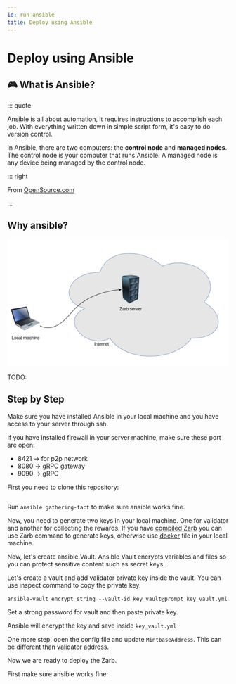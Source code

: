 ```yaml
---
id: run-ansible
title: Deploy using Ansible
---
```


# Deploy using Ansible

## 🎮 What is Ansible?

::: quote

Ansible is all about automation, it requires instructions to accomplish each job. With everything
written down in simple script form, it's easy to do version control.

In Ansible, there are two computers: the **control node** and **managed nodes**. The control node is
your computer that runs Ansible. A managed node is any device being managed by the control node.

::: right

From [OpenSource.com](https://opensource.com/resources/what-ansible)

:::

## Why ansible?

![Deploy Zarb using ansible](../assets/images/zarb-ansible.png)

TODO:

## Step by Step

Make sure you have installed Ansible in your local machine and you have access to your server
through ssh.

If you have installed firewall in your server machine, make sure these port are open:

- 8421 -> for p2p network
- 8080 -> gRPC gateway
- 9090 -> gRPC



First you need to clone this repository:

```

```

Run `ansible gathering-fact` to make sure ansible works fine.

Now, you need to generate two keys in your local machine. One for validator and another for
collecting the rewards. If you have [compiled Zarb](./run-compile.md) you can use Zarb command to
generate keys, otherwise use [docker](./run-docker.md) file in your local machine.

Now, let's create ansible Vault. Ansible Vault encrypts variables and files so you can protect
sensitive content such as secret keys.

Let's create a vault and add validator private key inside the vault.
You can use inspect command to copy the private key.

```
ansible-vault encrypt_string --vault-id key_vault@prompt key_vault.yml
```
Set a strong password for vault and then paste private key.

Ansible will encrypt the key and save inside `key_vault.yml`

One more step, open the config file and update `MintbaseAddress`.
This can be different than validator address.

Now we are ready to deploy the Zarb.

First make sure ansible works fine:

```
```